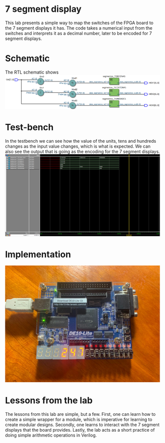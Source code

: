 # 7 segment display

This lab presents a simple way to map the switches of the FPGA board to the 7 segment displays it has. The code takes a numerical input from the switches and interprets it as a decimal number, later to be encoded for 7 segment displays.

# Schematic
The RTL schematic shows 
![alt text](RTL_schematic.png)

# Test-bench
In the testbench we can see how the value of the units, tens and hundreds changes as the input value changes, which is what is expected. We can also see the output that is going as the encoding for the 7 segment displays.
![alt text](testbench.png)

# Implementation
![alt text](implementation.jpeg)

# Lessons from the lab
The lessons from this lab are simple, but a few. First, one can learn how to create a simple wrapper for a module, which is imperative for learning to create modular designs. Secondly, one learns to interact with the 7 segment displays that the board provides. Lastly, the lab acts as a short practice of doing simple arithmetic operations in Verilog.